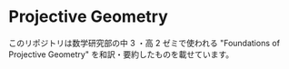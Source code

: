 # Projective Geometry

このリポジトリは数学研究部の中 3 ・高 2 ゼミで使われる "Foundations of Projective Geometry" を和訳・要約したものを載せています。
